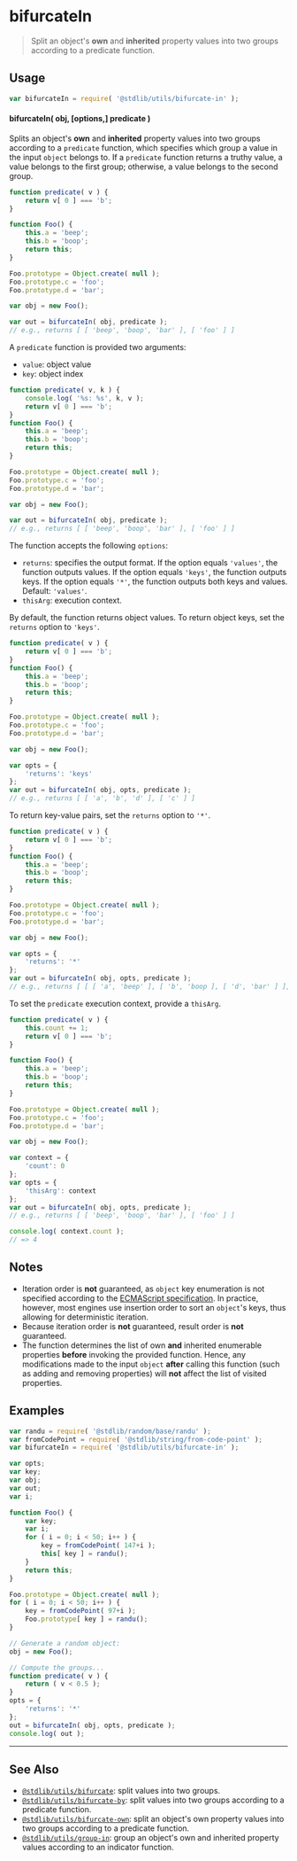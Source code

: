 <!--

@license Apache-2.0

Copyright (c) 2018 The Stdlib Authors.

Licensed under the Apache License, Version 2.0 (the "License");
you may not use this file except in compliance with the License.
You may obtain a copy of the License at

   http://www.apache.org/licenses/LICENSE-2.0

Unless required by applicable law or agreed to in writing, software
distributed under the License is distributed on an "AS IS" BASIS,
WITHOUT WARRANTIES OR CONDITIONS OF ANY KIND, either express or implied.
See the License for the specific language governing permissions and
limitations under the License.

-->

# bifurcateIn

> Split an object's **own** and **inherited** property values into two groups according to a predicate function.

<!-- Section to include introductory text. Make sure to keep an empty line after the intro `section` element and another before the `/section` close. -->

<section class="intro">

</section>

<!-- /.intro -->

<!-- Package usage documentation. -->

<section class="usage">

## Usage

```javascript
var bifurcateIn = require( '@stdlib/utils/bifurcate-in' );
```

#### bifurcateIn( obj, \[options,] predicate )

Splits an object's **own** and **inherited** property values into two groups according to a `predicate` function, which specifies which group a value in the input `object` belongs to. If a `predicate` function returns a truthy value, a value belongs to the first group; otherwise, a value belongs to the second group.

```javascript
function predicate( v ) {
    return v[ 0 ] === 'b';
}

function Foo() {
    this.a = 'beep';
    this.b = 'boop';
    return this;
}

Foo.prototype = Object.create( null );
Foo.prototype.c = 'foo';
Foo.prototype.d = 'bar';

var obj = new Foo();

var out = bifurcateIn( obj, predicate );
// e.g., returns [ [ 'beep', 'boop', 'bar' ], [ 'foo' ] ]
```

A `predicate` function is provided two arguments:

-   `value`: object value
-   `key`: object index

```javascript
function predicate( v, k ) {
    console.log( '%s: %s', k, v );
    return v[ 0 ] === 'b';
}
function Foo() {
    this.a = 'beep';
    this.b = 'boop';
    return this;
}

Foo.prototype = Object.create( null );
Foo.prototype.c = 'foo';
Foo.prototype.d = 'bar';

var obj = new Foo();

var out = bifurcateIn( obj, predicate );
// e.g., returns [ [ 'beep', 'boop', 'bar' ], [ 'foo' ] ]
```

The function accepts the following `options`:

-   `returns`: specifies the output format. If the option equals `'values'`, the function outputs values. If the option equals `'keys'`, the function outputs keys. If the option equals `'*'`, the function outputs both keys and values. Default: `'values'`.
-   `thisArg`: execution context.

By default, the function returns object values. To return object keys, set the `returns` option to `'keys'`.

```javascript
function predicate( v ) {
    return v[ 0 ] === 'b';
}
function Foo() {
    this.a = 'beep';
    this.b = 'boop';
    return this;
}

Foo.prototype = Object.create( null );
Foo.prototype.c = 'foo';
Foo.prototype.d = 'bar';

var obj = new Foo();

var opts = {
    'returns': 'keys'
};
var out = bifurcateIn( obj, opts, predicate );
// e.g., returns [ [ 'a', 'b', 'd' ], [ 'c' ] ]
```

To return key-value pairs, set the `returns` option to `'*'`.

```javascript
function predicate( v ) {
    return v[ 0 ] === 'b';
}
function Foo() {
    this.a = 'beep';
    this.b = 'boop';
    return this;
}

Foo.prototype = Object.create( null );
Foo.prototype.c = 'foo';
Foo.prototype.d = 'bar';

var obj = new Foo();

var opts = {
    'returns': '*'
};
var out = bifurcateIn( obj, opts, predicate );
// e.g., returns [ [ [ 'a', 'beep' ], [ 'b', 'boop ], [ 'd', 'bar' ] ], [ [ 'c', 'foo' ] ] ]
```

To set the `predicate` execution context, provide a `thisArg`.

```javascript
function predicate( v ) {
    this.count += 1;
    return v[ 0 ] === 'b';
}

function Foo() {
    this.a = 'beep';
    this.b = 'boop';
    return this;
}

Foo.prototype = Object.create( null );
Foo.prototype.c = 'foo';
Foo.prototype.d = 'bar';

var obj = new Foo();

var context = {
    'count': 0
};
var opts = {
    'thisArg': context
};
var out = bifurcateIn( obj, opts, predicate );
// e.g., returns [ [ 'beep', 'boop', 'bar' ], [ 'foo' ] ]

console.log( context.count );
// => 4
```

</section>

<!-- /.usage -->

<!-- Package usage notes. Make sure to keep an empty line after the `section` element and another before the `/section` close. -->

<section class="notes">

## Notes

-   Iteration order is **not** guaranteed, as `object` key enumeration is not specified according to the [ECMAScript specification][ecma-262-for-in]. In practice, however, most engines use insertion order to sort an `object`'s keys, thus allowing for deterministic iteration.
-   Because iteration order is **not** guaranteed, result order is **not** guaranteed.
-   The function determines the list of own **and** inherited enumerable properties **before** invoking the provided function. Hence, any modifications made to the input `object` **after** calling this function (such as adding and removing properties) will **not** affect the list of visited properties.

</section>

<!-- /.notes -->

<!-- Package usage examples. -->

<section class="examples">

## Examples

<!-- eslint no-undef: "error" -->

```javascript
var randu = require( '@stdlib/random/base/randu' );
var fromCodePoint = require( '@stdlib/string/from-code-point' );
var bifurcateIn = require( '@stdlib/utils/bifurcate-in' );

var opts;
var key;
var obj;
var out;
var i;

function Foo() {
    var key;
    var i;
    for ( i = 0; i < 50; i++ ) {
        key = fromCodePoint( 147+i );
        this[ key ] = randu();
    }
    return this;
}

Foo.prototype = Object.create( null );
for ( i = 0; i < 50; i++ ) {
    key = fromCodePoint( 97+i );
    Foo.prototype[ key ] = randu();
}

// Generate a random object:
obj = new Foo();

// Compute the groups...
function predicate( v ) {
    return ( v < 0.5 );
}
opts = {
    'returns': '*'
};
out = bifurcateIn( obj, opts, predicate );
console.log( out );
```

</section>

<!-- /.examples -->

<!-- Section to include cited references. If references are included, add a horizontal rule *before* the section. Make sure to keep an empty line after the `section` element and another before the `/section` close. -->

<section class="references">

</section>

<!-- /.references -->

<!-- Section for related `stdlib` packages. Do not manually edit this section, as it is automatically populated. -->

<section class="related">

* * *

## See Also

-   <span class="package-name">[`@stdlib/utils/bifurcate`][@stdlib/utils/bifurcate]</span><span class="delimiter">: </span><span class="description">split values into two groups.</span>
-   <span class="package-name">[`@stdlib/utils/bifurcate-by`][@stdlib/utils/bifurcate-by]</span><span class="delimiter">: </span><span class="description">split values into two groups according to a predicate function.</span>
-   <span class="package-name">[`@stdlib/utils/bifurcate-own`][@stdlib/utils/bifurcate-own]</span><span class="delimiter">: </span><span class="description">split an object's own property values into two groups according to a predicate function.</span>
-   <span class="package-name">[`@stdlib/utils/group-in`][@stdlib/utils/group-in]</span><span class="delimiter">: </span><span class="description">group an object's own and inherited property values according to an indicator function.</span>

</section>

<!-- /.related -->

<!-- Section for all links. Make sure to keep an empty line after the `section` element and another before the `/section` close. -->

<section class="links">

[ecma-262-for-in]: https://262.ecma-international.org/5.1/#sec-12.6.4

<!-- <related-links> -->

[@stdlib/utils/bifurcate]: https://github.com/stdlib-js/utils/tree/main/bifurcate

[@stdlib/utils/bifurcate-by]: https://github.com/stdlib-js/utils/tree/main/bifurcate-by

[@stdlib/utils/bifurcate-own]: https://github.com/stdlib-js/utils/tree/main/bifurcate-own

[@stdlib/utils/group-in]: https://github.com/stdlib-js/utils/tree/main/group-in

<!-- </related-links> -->

</section>

<!-- /.links -->
